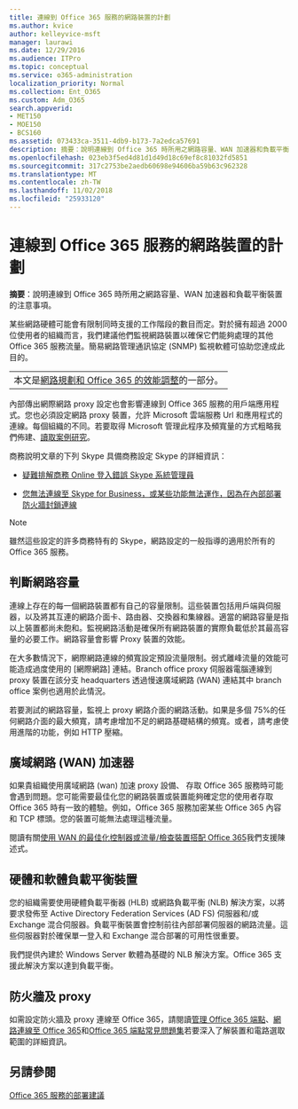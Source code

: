 ```yaml
---
title: 連線到 Office 365 服務的網路裝置的計劃
ms.author: kvice
author: kelleyvice-msft
manager: laurawi
ms.date: 12/29/2016
ms.audience: ITPro
ms.topic: conceptual
ms.service: o365-administration
localization_priority: Normal
ms.collection: Ent_O365
ms.custom: Adm_O365
search.appverid:
- MET150
- MOE150
- BCS160
ms.assetid: 073433ca-3511-4db9-b173-7a2edca57691
description: 摘要：說明連線到 Office 365 時所用之網路容量、WAN 加速器和負載平衡裝置的注意事項。
ms.openlocfilehash: 023eb3f5ed4d81d1d49d18c69ef8c81032fd5851
ms.sourcegitcommit: 317c2753be2aedb60698e94606ba59b63c962328
ms.translationtype: MT
ms.contentlocale: zh-TW
ms.lasthandoff: 11/02/2018
ms.locfileid: "25933120"
---
```

# <a name="plan-for-network-devices-that-connect-to-office-365-services"></a>連線到 Office 365 服務的網路裝置的計劃

 **摘要**：說明連線到 Office 365 時所用之網路容量、WAN 加速器和負載平衡裝置的注意事項。
  
某些網路硬體可能會有限制同時支援的工作階段的數目而定。對於擁有超過 2000 位使用者的組織而言，我們建議他們監視網路裝置以確保它們能夠處理的其他 Office 365 服務流量。簡易網路管理通訊協定 (SNMP) 監視軟體可協助您達成此目的。

||
|:-----|
| 本文是[網路規劃和 Office 365 的效能調整](https://aka.ms/tune)的一部分。|

內部傳出網際網路 proxy 設定也會影響連線到 Office 365 服務的用戶端應用程式。您也必須設定網路 proxy 裝置，允許 Microsoft 雲端服務 Url 和應用程式的連線。每個組織的不同。若要取得 Microsoft 管理此程序及頻寬量的方式粗略我們佈建、[讀取案例研究](https://www.microsoft.com/itshowcase/Article/Content/631/Optimizing-network-performance-for-Microsoft-Office-365)。
  
商務說明文章的下列 Skype 具備商務設定 Skype 的詳細資訊：
  
- [疑難排解商務 Online 登入錯誤 Skype 系統管理員](https://docs.microsoft.com/skypeforbusiness/set-up-skype-for-business-online/troubleshooting-sign-in-errors-for-admins)

- [您無法連線至 Skype for Business，或某些功能無法運作，因為在內部部署防火牆封鎖連線](https://go.microsoft.com/fwlink/p/?LinkID=243625)

> [!NOTE]
> 雖然這些設定的許多商務特有的 Skype，網路設定的一般指導的適用於所有的 Office 365 服務。
  
## <a name="determining-network-capacity"></a>判斷網路容量

連線上存在的每一個網路裝置都有自己的容量限制。這些裝置包括用戶端與伺服器，以及將其互連的網路介面卡、路由器、交換器和集線器。適當的網路容量是指以上裝置都尚未飽和。監視網路活動是確保所有網路裝置的實際負載低於其最高容量的必要工作。網路容量會影響 Proxy 裝置的效能。
  
在大多數情況下，網際網路連線的頻寬設定預設流量限制。弱式離峰流量的效能可能造成過度使用的 [網際網路] 連結。Branch office proxy 伺服器電腦連線到 proxy 裝置在該分支 headquarters 透過慢速廣域網路 (WAN) 連結其中 branch office 案例也適用於此情況。
  
若要測試的網路容量，監視上 proxy 網路介面的網路活動。如果是多個 75%的任何網路介面的最大頻寬，請考慮增加不足的網路基礎結構的頻寬。或者，請考慮使用進階的功能，例如 HTTP 壓縮。
  
## <a name="wan-accelerators"></a>廣域網路 (WAN) 加速器

如果貴組織使用廣域網路 (wan) 加速 proxy 設備、 存取 Office 365 服務時可能會遇到問題。您可能需要最佳化您的網路裝置或裝置能夠確定您的使用者存取 Office 365 時有一致的體驗。例如，Office 365 服務加密某些 Office 365 內容和 TCP 標頭。您的裝置可能無法處理這種流量。
  
閱讀有關[使用 WAN 的最佳化控制器或流量/檢查裝置搭配 Office 365](https://support.microsoft.com/kb/2690045)我們支援陳述式。
  
## <a name="hardware-and-software-load-balancing-devices"></a>硬體和軟體負載平衡裝置

您的組織需要使用硬體負載平衡器 (HLB) 或網路負載平衡 (NLB) 解決方案，以將要求發佈至 Active Directory Federation Services (AD FS) 伺服器和/或 Exchange 混合伺服器。負載平衡裝置會控制前往內部部署伺服器的網路流量。這些伺服器對於確保單一登入和 Exchange 混合部署的可用性很重要。
  
我們提供內建於 Windows Server 軟體為基礎的 NLB 解決方案。Office 365 支援此解決方案以達到負載平衡。
  
## <a name="firewalls-and-proxies"></a>防火牆及 proxy

如需設定防火牆及 proxy 連線至 Office 365，請閱讀[管理 Office 365 端點](https://support.office.com/article/99cab9d4-ef59-4207-9f2b-3728eb46bf9a)、[網路連線至 Office 365](network-connectivity.md)和[Office 365 端點常見問題集](https://support.office.com/article/d4088321-1c89-4b96-9c99-54c75cae2e6d)若要深入了解裝置和電路選取範圍的詳細資訊。
  
## <a name="see-also"></a>另請參閱

[Office 365 服務的部署建議](deployment-advisors-for-office-365.md)
